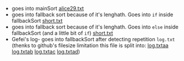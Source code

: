 * goes into mainSort [alice29.txt](alice29.txt)
* goes into fallback sort because of it's lenghath. Goes into `if` inside fallbackSort [short.txt](short.txt)
* goes into fallback sort because of it's lenghath. Goes into `else` inside fallbackSort (and a little bit of `if`) [short.txt](short.txt)
* Gefei's log- goes into fallbackSort after detecting repetition `log.txt` (thenks to github's filesize limitation this file is split into: [log.txtaa](log.txtaa) [log.txtab](log.txtab) [log.txtac](log.txtac) [log.txtad](log.txtad))
